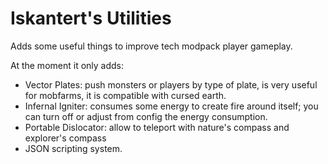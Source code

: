 # Iskantert's Utilities

Adds some useful things to improve tech modpack player gameplay.

At the moment it only adds:

- Vector Plates: push monsters or players by type of plate, is very useful for mobfarms, it is compatible with cursed earth.
- Infernal Igniter: consumes some energy to create fire around itself; you can turn off or adjust from config the energy consumption.
- Portable Dislocator: allow to teleport with nature's compass and explorer's compass
- JSON scripting system.
